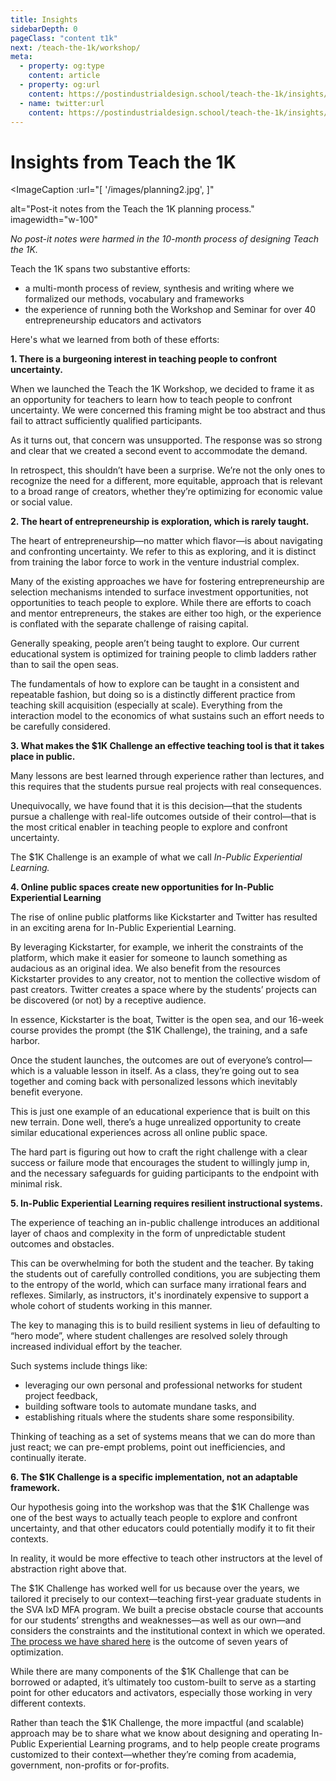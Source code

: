 ```yaml
---
title: Insights
sidebarDepth: 0
pageClass: "content t1k"
next: /teach-the-1k/workshop/
meta:
  - property: og:type
    content: article  
  - property: og:url
    content: https://postindustrialdesign.school/teach-the-1k/insights/
  - name: twitter:url
    content: https://postindustrialdesign.school/teach-the-1k/insights/
---
```


# Insights from Teach the 1K

<ImageCaption
 :url="[
 '/images/planning2.jpg',
 ]"

 alt="Post-it notes from the Teach the 1K planning process."
 imagewidth="w-100"
 >

 *No post-it notes were harmed in the 10-month process of designing Teach the 1K.*

</ImageCaption>

Teach the 1K spans two substantive efforts:

* a multi-month process of review, synthesis and writing where we formalized our methods, vocabulary and frameworks
* the experience of running both the Workshop and Seminar for over 40 entrepreneurship educators and activators

Here's what we learned from both of these efforts:

**1. There is a burgeoning interest in teaching people to confront uncertainty.**

When we launched the Teach the 1K Workshop, we decided to frame it as an opportunity for teachers to learn how to teach people to confront uncertainty.  We were concerned this framing might be too abstract and thus fail to attract sufficiently qualified participants.

As it turns out, that concern was unsupported.  The response was so strong and clear that we created a second event to accommodate the demand.

In retrospect, this shouldn’t have been a surprise.  We’re not the only ones to recognize the need for a different, more equitable, approach that is relevant to a broad range of creators, whether they’re optimizing for economic value or social value.

**2. The heart of entrepreneurship is exploration, which is rarely taught.**

The heart of entrepreneurship—no matter which flavor—is about navigating and confronting uncertainty.  We refer to this as exploring, and it is distinct from training the labor force to work in the venture industrial complex.

Many of the existing approaches we have for fostering entrepreneurship are selection mechanisms intended to surface investment opportunities, not opportunities to teach people to explore. While there are efforts to coach and mentor entrepreneurs, the stakes are either too high, or the experience is conflated with the separate challenge of raising capital.

Generally speaking, people aren’t being taught to explore. Our current educational system is optimized for training people to climb ladders rather than to sail the open seas.

The fundamentals of how to explore can be taught in a consistent and repeatable fashion, but doing so is a distinctly different practice from teaching skill acquisition (especially at scale). Everything from the interaction model to the economics of what sustains such an effort needs to be carefully considered.

**3. What makes the $1K Challenge an effective teaching tool is that it takes place in public.**

Many lessons are best learned through experience rather than lectures, and this requires that the students pursue real projects with real consequences.

Unequivocally, we have found that it is this decision—that the students pursue a challenge with real-life outcomes outside of their control—that is the most critical enabler in teaching people to explore and confront uncertainty.  

The $1K Challenge is an example of what we call *In-Public Experiential Learning.*


**4. Online public spaces create new opportunities for In-Public Experiential Learning**

The rise of online public platforms like Kickstarter and Twitter has resulted in an exciting arena for In-Public Experiential Learning.

By leveraging Kickstarter, for example, we inherit the constraints of the platform, which make it easier for someone to launch something as audacious as an original idea. We also benefit from the resources Kickstarter provides to any creator, not to mention the collective wisdom of past creators.  Twitter creates a space where by the students’ projects can be discovered (or not) by a receptive audience.  

In essence, Kickstarter is the boat, Twitter is the open sea, and our 16-week course provides the prompt (the $1K Challenge), the training, and a safe harbor.

Once the student launches, the outcomes are out of everyone’s control—which is a valuable lesson in itself.  As a class, they’re going out to sea together and coming back with personalized lessons which inevitably benefit everyone.

This is just one example of an educational experience that is built on this new terrain. Done well, there’s a huge unrealized opportunity to create similar educational experiences across all online public space.

The hard part is figuring out how to craft the right challenge with a clear success or failure mode that encourages the student to willingly jump in, and the necessary safeguards for guiding participants to the endpoint with minimal risk.

**5. In-Public Experiential Learning requires resilient instructional systems.**

The experience of teaching an in-public challenge introduces an additional layer of chaos and complexity in the form of unpredictable student outcomes and obstacles.

This can be overwhelming for both the student and the teacher.  By taking the students out of carefully controlled conditions, you are subjecting them to the entropy of the world, which can surface many irrational fears and reflexes. Similarly, as instructors, it's inordinately expensive to support a whole cohort of students working in this manner.

The key to managing this is to build resilient systems in lieu of defaulting to “hero mode”, where student challenges are resolved solely through increased individual effort by the teacher.

Such systems include things like:

* leveraging our own personal and professional networks for student project feedback,
* building software tools to automate mundane tasks, and
* establishing rituals where the students share some responsibility.

Thinking of teaching as a set of systems means that we can do more than just react; we can pre-empt problems, point out inefficiencies, and continually iterate.

**6. The $1K Challenge is a specific implementation, not an adaptable framework.**

Our hypothesis going into the workshop was that the $1K Challenge was one of the best ways to actually teach people to explore and confront uncertainty, and that other educators could potentially modify it to fit their contexts.

In reality, it would be more effective to teach other instructors at the level of abstraction right above that.

The $1K Challenge has worked well for us because over the years, we tailored it precisely to our context—teaching first-year graduate students in the SVA IxD MFA program. We built a precise obstacle course that accounts for our students’ strengths and weaknesses—as well as our own—and considers the constraints and the institutional context in which we operated. [The process we have shared here](/workshop) is the outcome of seven years of optimization.

While there are many components of the $1K Challenge that can be borrowed or adapted, it’s ultimately too custom-built to serve as a starting point for other educators and activators, especially those working in very different contexts.

Rather than teach the $1K Challenge, the more impactful (and scalable) approach may be to share what we know about designing and operating In-Public Experiential Learning programs, and to help people create programs customized to their context—whether they’re coming from academia, government, non-profits or for-profits.

<Highlight/>

